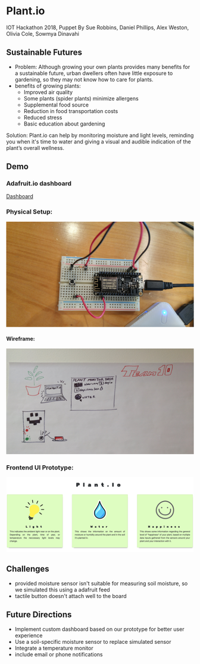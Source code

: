 # Plant.io
IOT Hackathon 2018, Puppet
By Sue Robbins, Daniel Phillips, Alex Weston, Olivia Cole, Sowmya Dinavahi

## Sustainable Futures

 - Problem: Although growing your own plants provides many benefits for a sustainable future, urban dwellers often have little exposure to gardening, so they may not know how to care for plants.
 - benefits of growing plants:
   - Improved air quality
   - Some plants (spider plants) minimize allergens
   - Supplemental food source
   - Reduction in food transportation costs
   - Reduced stress
   - Basic education about gardening

Solution:
Plant.io can help by monitoring moisture and light levels, reminding you when it's time to water and giving a visual and audible indication of the plant’s overall wellness.

## Demo

### Adafruit.io dashboard
[Dashboard](https://io.adafruit.com/sowmyadsl/public)

### Physical Setup:

![screenshot](https://github.com/sowmyadsl/Automatic-Plant-Monitoring-Station/blob/master/Photos/20180324_124542_HDR.jpg)

#### Wireframe:
![screenshot](https://github.com/sowmyadsl/Automatic-Plant-Monitoring-Station/blob/master/Photos/20180324_124611_HDR.jpg)

### Frontend UI Prototype:
![landing-page](https://github.com/sowmyadsl/Automatic-Plant-Monitoring-Station/blob/master/Photos/Landing-page.png)

## Challenges

 - provided moisture sensor isn't suitable for measuring soil moisture, so we simulated this using a adafruit feed
 - tactile button doesn't attach well to the board

## Future Directions

 - Implement custom dashboard based on our prototype for better user experience 
 - Use a soil-specific moisture sensor to replace simulated sensor
 - Integrate a temperature monitor
 - include email or phone notifications

